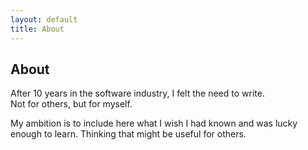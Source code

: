 ```yaml
---
layout: default
title: About
---
```

## About 

After 10 years in the software industry, I felt the need
to write.  
Not for others, but for myself.

My ambition is to include here what I wish I had known and
was lucky enough to learn. Thinking that might be useful
for others.

